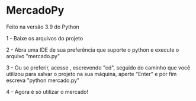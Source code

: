 # MercadoPy

Feito na versão 3.9 do Python

1 - Baixe os arquivos do projeto

2 - Abra uma IDE de sua preferência que suporte o python e execute o arquivo "mercado.py"

3 - Ou se preferir, acesse , escrevendo "cd", seguido do caminho que você utilizou para salvar o projeto na sua máquina, aperte "Enter" e por fim escreva "python mercado.py"

4 - Agora é só utilizar o mercado!
